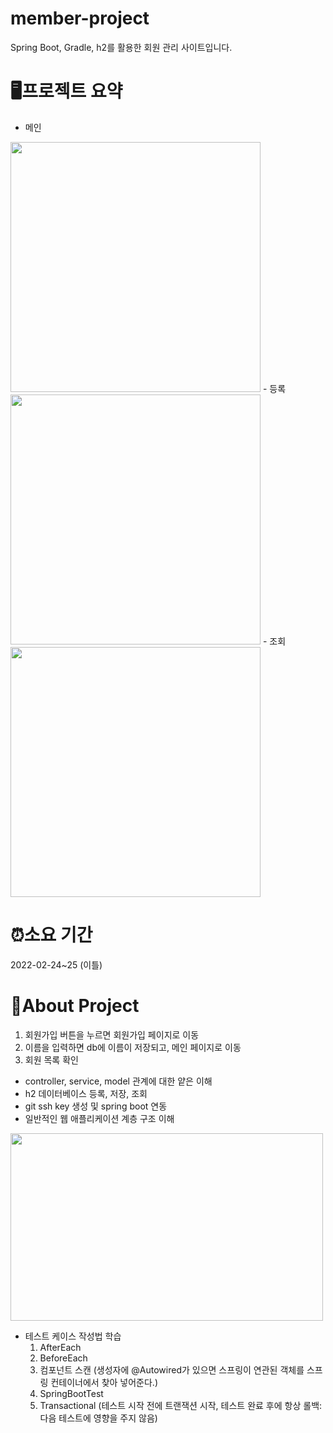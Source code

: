 # member-project

Spring Boot, Gradle, h2를 활용한 회원 관리 사이트입니다. <br>

# 🖥️프로젝트 요약 
- 메인
<img src="https://user-images.githubusercontent.com/102503668/221341055-a42a8897-58fc-4b6d-9648-82c5ac573c38.png" width="400" height="400">
- 등록
<img src="https://user-images.githubusercontent.com/102503668/221341066-8e3b40ab-1501-46d5-ad51-ad59da07eec6.png" width="400" height="400">
- 조회
<img src="https://user-images.githubusercontent.com/102503668/221341069-951a3420-f6c0-4f3a-b020-b9e204b3797e.png" width="400" height="400">


# ⏰소요 기간
2022-02-24~25 (이틀)

# 🚀About Project
1. 회원가입 버튼을 누르면 회원가입 페이지로 이동
2. 이름을 입력하면 db에 이름이 저장되고, 메인 페이지로 이동
3. 회원 목록 확인

- controller, service, model 관계에 대한 얕은 이해
- h2 데이터베이스 등록, 저장, 조회
- git ssh key 생성 및 spring boot 연동 
- 일반적인 웹 애플리케이션 계층 구조 이해 
<img src="https://user-images.githubusercontent.com/102503668/221341369-79a68f0d-fea9-4789-97e2-9c385aa72cc0.png" width="500" height="300">

- 테스트 케이스 작성법 학습
  1. AfterEach
  2. BeforeEach
  3. 컴포넌트 스캔 (생성자에 @Autowired가 있으면 스프링이 연관된 객체를 스프링 컨테이너에서 찾아 넣어준다.)
  4. SpringBootTest
  5. Transactional 
  (테스트 시작 전에 트랜잭션 시작, 테스트 완료 후에 항상 롤백: 다음 테스트에 영향을 주지 않음)
